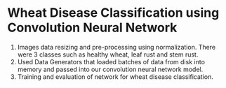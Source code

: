 # Wheat Disease Classification using Convolution Neural Network
1. Images data resizing and pre-processing using normalization. There were 3 classes such as healthy wheat, leaf rust and stem rust.
2. Used Data Generators that loaded batches of data from disk into memory and passed into our convolution neural network model.
3. Training and evaluation of network for wheat disease classification.
